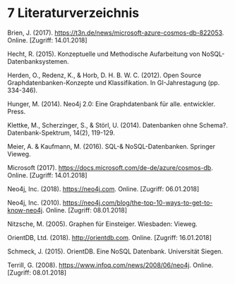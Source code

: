 # 7 Literaturverzeichnis

Brien, J. (2017). https://t3n.de/news/microsoft-azure-cosmos-db-822053. Online. [Zugriff: 14.01.2018]

Hecht, R. (2015). Konzeptuelle und Methodische Aufarbeitung von NoSQL-Datenbanksystemen.

Herden, O., Redenz, K., & Horb, D. H. B. W. C. (2012). Open Source Graphdatenbanken-Konzepte und Klassifikation. In GI-Jahrestagung (pp. 334-346).

Hunger, M. (2014). Neo4j 2.0: Eine Graphdatenbank für alle. entwickler. Press.

Klettke, M., Scherzinger, S., & Störl, U. (2014). Datenbanken ohne Schema?. Datenbank-Spektrum, 14(2), 119-129.

Meier, A. & Kaufmann, M. (2016). SQL-& NoSQL-Datenbanken. Springer Vieweg.

Microsoft (2017). https://docs.microsoft.com/de-de/azure/cosmos-db. Online. [Zugriff: 14.01.2018]

Neo4j, Inc. (2018). https://neo4j.com. Online. [Zugriff: 06.01.2018]

Neo4j, Inc. (2010). https://neo4j.com/blog/the-top-10-ways-to-get-to-know-neo4j. Online. [Zugriff: 08.01.2018]

Nitzsche, M. (2005). Graphen für Einsteiger. Wiesbaden: Vieweg.

OrientDB, Ltd. (2018). http://orientdb.com. Online. [Zugriff: 16.01.2018]

Schmeck, J. (2015). OrientDB. Eine NoSQL Datenbank. Universität Siegen.

Terrill, G. (2008). https://www.infoq.com/news/2008/06/neo4j. Online. [Zugriff: 08.01.2018]
